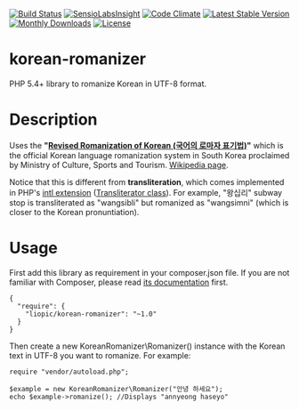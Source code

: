 [![Build Status](https://travis-ci.org/liopic/php-Korean-romanizer.svg?branch=master)](https://travis-ci.org/liopic/php-Korean-romanizer)
[![SensioLabsInsight](https://insight.sensiolabs.com/projects/192c62a4-ec9a-4a86-a625-0fac48a0e770/mini.png)](https://insight.sensiolabs.com/projects/192c62a4-ec9a-4a86-a625-0fac48a0e770)
[![Code Climate](https://codeclimate.com/github/liopic/php-Korean-romanizer/badges/gpa.svg)](https://codeclimate.com/github/liopic/php-Korean-romanizer)
[![Latest Stable Version](https://poser.pugx.org/liopic/korean-romanizer/v/stable.svg)](https://packagist.org/packages/liopic/korean-romanizer)
[![Monthly Downloads](https://poser.pugx.org/liopic/korean-romanizer/d/monthly.png)](https://packagist.org/packages/liopic/korean-romanizer)
[![License](https://poser.pugx.org/liopic/korean-romanizer/license.svg)](https://packagist.org/packages/liopic/korean-romanizer)

korean-romanizer
================

PHP 5.4+ library to romanize Korean in UTF-8 format.

Description
===========

Uses the <strong>"[Revised Romanization of Korean (국어의 로마자 표기법)](http://www.korean.go.kr/eng/roman/roman.jsp)"</strong> which is the official Korean language romanization system in South Korea proclaimed by Ministry of Culture, Sports and Tourism. [Wikipedia page](http://en.wikipedia.org/wiki/Revised_Romanization_of_Korean). 

Notice that this is different from <strong>transliteration</strong>, which comes implemented in PHP's [intl extension](http://php.net/manual/en/book.intl.php) ([Transliterator class](http://php.net/manual/en/class.transliterator.php)).
For example, "왕십리" subway stop is transliterated as "wangsibli" but romanized as "wangsimni" (which is closer to the Korean pronuntiation).

Usage
=====
First add this library as requirement in your composer.json file. If you are not familiar with Composer, please read [its documentation](https://getcomposer.org/doc/01-basic-usage.md) first.

    {
      "require": {
        "liopic/korean-romanizer": "~1.0"
      }
    }

Then create a new KoreanRomanizer\Romanizer() instance with the Korean text in UTF-8 you want to romanize.
For example:
  
    require "vendor/autoload.php";
    
    $example = new KoreanRomanizer\Romanizer("안녕 하세요");
    echo $example->romanize(); //Displays "annyeong haseyo"

